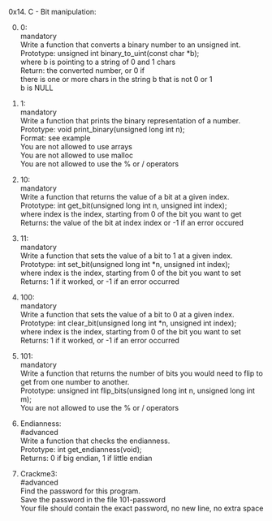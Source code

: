 0x14. C - Bit manipulation:

0. 0:  
mandatory  
Write a function that converts a binary number to an unsigned int.  
Prototype: unsigned int binary_to_uint(const char *b);   
where b is pointing to a string of 0 and 1 chars   
Return: the converted number, or 0 if  
there is one or more chars in the string b that is not 0 or 1  
b is NULL  

1. 1:  
mandatory  
Write a function that prints the binary representation of a number.  
Prototype: void print_binary(unsigned long int n);  
Format: see example  
You are not allowed to use arrays  
You are not allowed to use malloc  
You are not allowed to use the % or / operators  

2. 10:  
mandatory  
Write a function that returns the value of a bit at a given index.  
Prototype: int get_bit(unsigned long int n, unsigned int index);  
where index is the index, starting from 0 of the bit you want to get  
Returns: the value of the bit at index index or -1 if an error occured  

3. 11:  
mandatory  
Write a function that sets the value of a bit to 1 at a given index.  
Prototype: int set_bit(unsigned long int *n, unsigned int index);  
where index is the index, starting from 0 of the bit you want to set  
Returns: 1 if it worked, or -1 if an error occurred  

4. 100:  
mandatory  
Write a function that sets the value of a bit to 0 at a given index.  
Prototype: int clear_bit(unsigned long int *n, unsigned int index);  
where index is the index, starting from 0 of the bit you want to set  
Returns: 1 if it worked, or -1 if an error occurred  

5. 101:  
mandatory  
Write a function that returns the number of bits you would need to flip to get from one number to another.  
Prototype: unsigned int flip_bits(unsigned long int n, unsigned long int m);  
You are not allowed to use the % or / operators  

6. Endianness:  
#advanced  
Write a function that checks the endianness.  
Prototype: int get_endianness(void);  
Returns: 0 if big endian, 1 if little endian  

7. Crackme3:  
#advanced  
Find the password for this program.  
Save the password in the file 101-password  
Your file should contain the exact password, no new line, no extra space  
